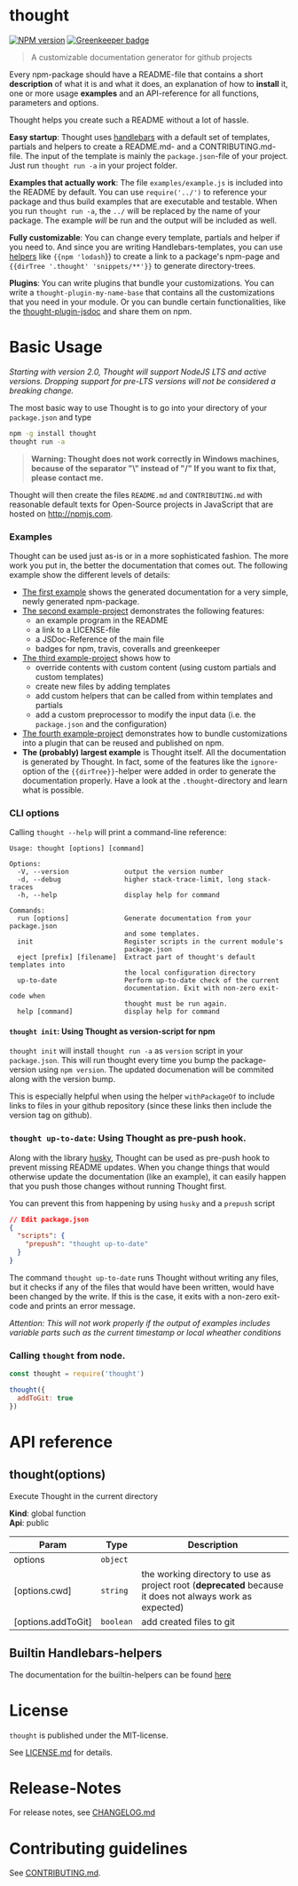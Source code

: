 # thought 

[![NPM version](https://img.shields.io/npm/v/thought.svg)](https://npmjs.com/package/thought)
[![Greenkeeper badge](https://badges.greenkeeper.io/nknapp/thought.svg)](https://greenkeeper.io/)

> A customizable documentation generator for github projects

Every npm-package should have a README-file that contains a short **description** of what it is and what it does, an 
explanation of how to **install** it, one or more usage **examples** and an API-reference 
for all functions, parameters and options.

Thought helps you create such a README without a lot of hassle.

**Easy startup**: Thought uses [handlebars](https://npmjs.com/package/handlebars) with a default set of templates, partials and helpers to create a
README.md- and a CONTRIBUTING.md-file. The input of the template is mainly the `package.json`-file of your project.
Just run `thought run -a` in your project folder.

**Examples that actually work**: The file `examples/example.js` is included into the README by default. You can use `require('../')` to 
reference your package and thus build examples that are executable and testable. When you run `thought run -a`, the
`../` will be replaced by the name of your package. The example *will* be run and the output will be included as well.

**Fully customizable**: You can change every template, partials and helper if you need to. And since you are writing 
Handlebars-templates, you can use [helpers](docs/helpers.md) like `{{npm 'lodash`\}}
to create a link to a package's npm-page and `{{dirTree '.thought' 'snippets/**'}}` to generate directory-trees.

**Plugins**: You can write plugins that bundle your customizations. You can write a `thought-plugin-my-name-base`
that contains all the customizations that you need in your module. Or you can bundle certain functionalities, like
the [thought-plugin-jsdoc](https://npmjs.com/package/thought-plugin-jsdoc) and share them on npm.


# Basic Usage

*Starting with version 2.0, Thought will support NodeJS LTS and active versions. Dropping support for pre-LTS versions will not be considered a breaking change.*

The most basic way to use Thought is to go into your directory of your `package.json` and type

```bash
npm -g install thought
thought run -a
```

> **Warning: Thought does not work correctly in Windows machines, because of the separator
> "\\" instead of "/"
> If you want to fix that, please contact me.**

Thought will then create the files `README.md` and `CONTRIBUTING.md` with reasonable default texts for Open-Source
projects in JavaScript that are hosted on http://npmjs.com. 

### Examples

Thought can be used just as-is or in a more sophisticated fashion. The more work you put in, the better 
the documentation that comes out. The following example show the different levels of details:

* [The first example](docs/example-project-1-simple.md) shows the generated documentation for
  a very simple, newly generated npm-package.
* [The second example-project](docs/example-project-2-example-license-jsdoc-badges.md) 
  demonstrates the following features:
  * an example program in the README
  * a link to a LICENSE-file
  * a JSDoc-Reference of the main file
  * badges for npm, travis, coveralls and greenkeeper
* [The third example-project](docs/example-project-3-templates-partials-helpers-preprocessor.md) shows how to
  * override contents with custom content (using custom partials and custom templates)
  * create new files by adding templates
  * add custom helpers that can be called from within templates and partials
  * add a custom preprocessor to modify the input data (i.e. the `package.json` and
    the configuration)
* [The fourth example-project](docs/example-project-4-writing-plugins.md) demonstrates
  how to bundle customizations into a plugin that can be reused and published on npm.
* **The (probably) largest example** is Thought itself. All the documentation is generated by Thought. 
  In fact, some of the features like the `ignore`-option of the `{{dirTree}}`-helper were added in order to
  generate the documentation properly. Have a look at the `.thought`-directory and learn what is possible.

### CLI options

Calling `thought --help` will print a command-line reference:

```
Usage: thought [options] [command]

Options:
  -V, --version              output the version number
  -d, --debug                higher stack-trace-limit, long stack-traces
  -h, --help                 display help for command

Commands:
  run [options]              Generate documentation from your package.json
                             and some templates.
  init                       Register scripts in the current module's
                             package.json
  eject [prefix] [filename]  Extract part of thought's default templates into
                             the local configuration directory
  up-to-date                 Perform up-to-date check of the current
                             documentation. Exit with non-zero exit-code when
                             thought must be run again.
  help [command]             display help for command
```

#### `thought init`: Using Thought as version-script for npm

`thought init` will install `thought run -a` as `version` script in your `package.json`.
This will run thought every time you bump the package-version using `npm version`. 
The updated documenation will be commited along with the version bump.

This is especially helpful when using the helper `withPackageOf` to include links to files
in your github repository (since these links then include the version tag on github).

### `thought up-to-date`: Using Thought as pre-push hook.

Along with the library [husky](https://npmjs.com/package/husky), Thought can be used as pre-push hook to prevent missing
README updates. When you change things that would otherwise update the documentation (like an example),
it can easily happen that you push those changes without running Thought first.

You can prevent this from happening by using `husky` and a `prepush` script

```json
// Edit package.json
{
  "scripts": {
    "prepush": "thought up-to-date"
  }
}
```

The command `thought up-to-date` runs Thought without writing any files, but it checks if any of the
files that would have been written, would have been changed by the write. If this is the case, it exits with a
non-zero exit-code and prints an error message.

*Attention: This will not work properly if the output of examples includes variable parts such as the current timestamp or local wheather conditions*


### Calling `thought` from node.

```js
const thought = require('thought')

thought({
  addToGit: true
})
```





                                                 
# API reference

<a name="thought"></a>

## thought(options)
Execute Thought in the current directory

**Kind**: global function  
**Api**: public  

| Param | Type | Description |
| --- | --- | --- |
| options | <code>object</code> |  |
| [options.cwd] | <code>string</code> | the working directory to use as project root (**deprecated** because it does not always  work as expected) |
| [options.addToGit] | <code>boolean</code> | add created files to git |



## Builtin Handlebars-helpers

The documentation for the builtin-helpers can be found [here](docs/helpers.md)


# License

`thought` is published under the MIT-license.

See [LICENSE.md](LICENSE.md) for details.


# Release-Notes
 
For release notes, see [CHANGELOG.md](CHANGELOG.md)
 
# Contributing guidelines

See [CONTRIBUTING.md](CONTRIBUTING.md).